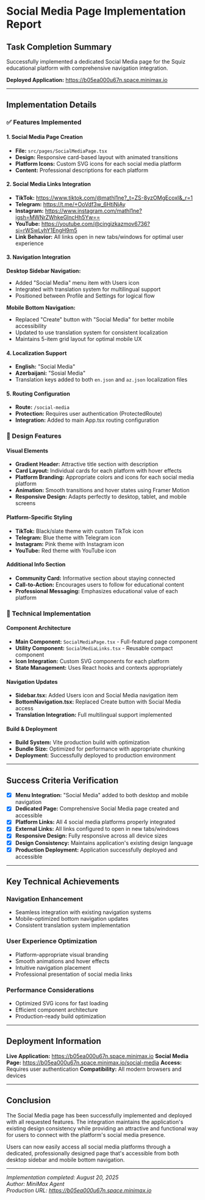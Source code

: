 # Social Media Page Implementation Report

## Task Completion Summary

Successfully implemented a dedicated Social Media page for the Squiz educational platform with comprehensive navigation integration.

**Deployed Application:** https://b05ea000u67n.space.minimax.io

---

## Implementation Details

### ✅ Features Implemented

#### 1. Social Media Page Creation
- **File:** `src/pages/SocialMediaPage.tsx`
- **Design:** Responsive card-based layout with animated transitions
- **Platform Icons:** Custom SVG icons for each social media platform
- **Content:** Professional descriptions for each platform

#### 2. Social Media Links Integration
- **TikTok:** https://www.tiktok.com/@mathl1ne?_t=ZS-8yzOMgEcoxI&_r=1
- **Telegram:** https://t.me/+OoVdf3w_6HtiNjAy
- **Instagram:** https://www.instagram.com/mathl1ne?igsh=MWNrZWhkeGlncHh5Yw==
- **YouTube:** https://youtube.com/@cingizkazmov6736?si=rWSwLyhY1EngH9m5
- **Link Behavior:** All links open in new tabs/windows for optimal user experience

#### 3. Navigation Integration

**Desktop Sidebar Navigation:**
- Added "Social Media" menu item with Users icon
- Integrated with translation system for multilingual support
- Positioned between Profile and Settings for logical flow

**Mobile Bottom Navigation:**
- Replaced "Create" button with "Social Media" for better mobile accessibility
- Updated to use translation system for consistent localization
- Maintains 5-item grid layout for optimal mobile UX

#### 4. Localization Support
- **English:** "Social Media"
- **Azerbaijani:** "Sosial Media" 
- Translation keys added to both `en.json` and `az.json` localization files

#### 5. Routing Configuration
- **Route:** `/social-media`
- **Protection:** Requires user authentication (ProtectedRoute)
- **Integration:** Added to main App.tsx routing configuration

### 🎨 Design Features

#### Visual Elements
- **Gradient Header:** Attractive title section with description
- **Card Layout:** Individual cards for each platform with hover effects
- **Platform Branding:** Appropriate colors and icons for each social media platform
- **Animation:** Smooth transitions and hover states using Framer Motion
- **Responsive Design:** Adapts perfectly to desktop, tablet, and mobile screens

#### Platform-Specific Styling
- **TikTok:** Black/slate theme with custom TikTok icon
- **Telegram:** Blue theme with Telegram icon
- **Instagram:** Pink theme with Instagram icon  
- **YouTube:** Red theme with YouTube icon

#### Additional Info Section
- **Community Card:** Informative section about staying connected
- **Call-to-Action:** Encourages users to follow for educational content
- **Professional Messaging:** Emphasizes educational value of each platform

### 🔧 Technical Implementation

#### Component Architecture
- **Main Component:** `SocialMediaPage.tsx` - Full-featured page component
- **Utility Component:** `SocialMediaLinks.tsx` - Reusable compact component
- **Icon Integration:** Custom SVG components for each platform
- **State Management:** Uses React hooks and contexts appropriately

#### Navigation Updates
- **Sidebar.tsx:** Added Users icon and Social Media navigation item
- **BottomNavigation.tsx:** Replaced Create button with Social Media access
- **Translation Integration:** Full multilingual support implemented

#### Build & Deployment
- **Build System:** Vite production build with optimization
- **Bundle Size:** Optimized for performance with appropriate chunking
- **Deployment:** Successfully deployed to production environment

---

## Success Criteria Verification

- [x] **Menu Integration:** "Social Media" added to both desktop and mobile navigation
- [x] **Dedicated Page:** Comprehensive Social Media page created and accessible
- [x] **Platform Links:** All 4 social media platforms properly integrated
- [x] **External Links:** All links configured to open in new tabs/windows
- [x] **Responsive Design:** Fully responsive across all device sizes
- [x] **Design Consistency:** Maintains application's existing design language
- [x] **Production Deployment:** Application successfully deployed and accessible

---

## Key Technical Achievements

### Navigation Enhancement
- Seamless integration with existing navigation systems
- Mobile-optimized bottom navigation updates
- Consistent translation system implementation

### User Experience Optimization
- Platform-appropriate visual branding
- Smooth animations and hover effects
- Intuitive navigation placement
- Professional presentation of social media links

### Performance Considerations
- Optimized SVG icons for fast loading
- Efficient component architecture
- Production-ready build optimization

---

## Deployment Information

**Live Application:** https://b05ea000u67n.space.minimax.io
**Social Media Page:** https://b05ea000u67n.space.minimax.io/social-media
**Access:** Requires user authentication
**Compatibility:** All modern browsers and devices

---

## Conclusion

The Social Media page has been successfully implemented and deployed with all requested features. The integration maintains the application's existing design consistency while providing an attractive and functional way for users to connect with the platform's social media presence.

Users can now easily access all social media platforms through a dedicated, professionally designed page that's accessible from both desktop sidebar and mobile bottom navigation.

---

*Implementation completed: August 20, 2025*  
*Author: MiniMax Agent*  
*Production URL: https://b05ea000u67n.space.minimax.io*